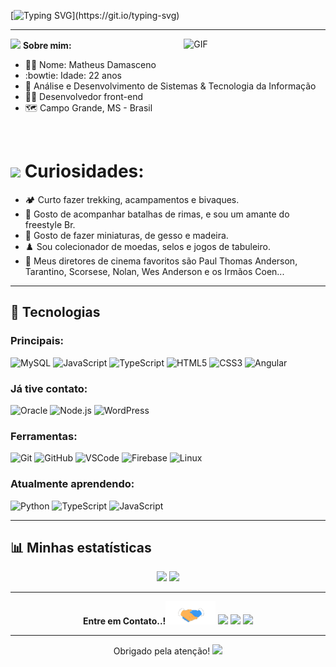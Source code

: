 [![Typing SVG](https://readme-typing-svg.herokuapp.com?font=Varela+Round&size=40&duration=4000&pause=3000&color=6ED8E5&center=true&vCenter=true&repeat=true&width=1000&lines=Bem+Vindo+ao+meu+GitHub!)](https://git.io/typing-svg)



<hr>
 <img align="right" width="45%" alt="GIF" src="https://user-images.githubusercontent.com/74038190/225813708-98b745f2-7d22-48cf-9150-083f1b00d6c9.gif" />

 <picture><img src = "https://raw.githubusercontent.com/Tarikul-Islam-Anik/Animated-Fluent-Emojis/master/Emojis/Smilies/Slightly%20Smiling%20Face.png" width = 50px></picture> **Sobre mim:**

 - 🙋‍♂️ Nome: Matheus Damasceno
- :bowtie: Idade: 22 anos
- 🔭 Análise e Desenvolvimento de Sistemas & Tecnologia da Informação
- 👩‍💻 Desenvolvedor front-end  
- 🗺️ Campo Grande, MS - Brasil

<br>


# <picture><img src = "https://raw.githubusercontent.com/Tarikul-Islam-Anik/Animated-Fluent-Emojis/master/Emojis/Smilies/Cowboy%20Hat%20Face.png" width = 50px></picture> **Curiosidades:**

- 🏕️ Curto fazer trekking, acampamentos e bivaques.
- 🤘 Gosto de acompanhar batalhas de rimas, e sou um amante do freestyle Br.
- 🚂 Gosto de fazer miniaturas, de gesso e madeira.
- ♟️ Sou colecionador de moedas, selos e jogos de tabuleiro.
- 🎥 Meus diretores de cinema favoritos são Paul Thomas Anderson, Tarantino, Scorsese, Nolan, Wes Anderson e os Irmãos Coen...

---

## 🚀 **Tecnologias**

### Principais:
![MySQL](https://img.shields.io/badge/MySQL-1572B6?style=for-the-badge&logo=mysql&logoColor=white)
![JavaScript](https://img.shields.io/badge/JavaScript-F7DF1E?style=for-the-badge&logo=javascript&logoColor=black)
![TypeScript](https://img.shields.io/badge/typescript-%23007ACC.svg?style=for-the-badge&logo=typescript&logoColor=white)
![HTML5](https://img.shields.io/badge/HTML5-E34F26?style=for-the-badge&logo=html5&logoColor=white)
![CSS3](https://img.shields.io/badge/CSS3-1572B6?style=for-the-badge&logo=css3&logoColor=white)
![Angular](https://img.shields.io/badge/Angular-DD0031?style=for-the-badge&logo=angular&logoColor=white)

### Já tive contato:
![Oracle](https://img.shields.io/badge/Oracle-F80000?style=for-the-badge&logo=Oracle&logoColor=white)
![Node.js](https://img.shields.io/badge/Node.js-6DA55F?style=for-the-badge&logo=node.js&logoColor=white)
![WordPress](https://img.shields.io/badge/WordPress-006E93?style=for-the-badge&logo=wordpress&logoColor=white)

### Ferramentas:
![Git](https://img.shields.io/badge/GIT-E44C30?style=for-the-badge&logo=git&logoColor=white)
![GitHub](https://img.shields.io/badge/GitHub-100000?style=for-the-badge&logo=github&logoColor=white)
![VSCode](https://img.shields.io/badge/VSCode-0078D4?style=for-the-badge&logo=visual-studio-code&logoColor=white)
![Firebase](https://img.shields.io/badge/Firebase-F29D0C?style=for-the-badge&logo=firebase&logoColor=white)
![Linux](https://img.shields.io/badge/Linux-E34F26?style=for-the-badge&logo=linux&logoColor=white)

### Atualmente aprendendo:
![Python](https://img.shields.io/badge/Python-3776AB?style=for-the-badge&logo=python&logoColor=white)
![TypeScript](https://img.shields.io/badge/typescript-%23007ACC.svg?style=for-the-badge&logo=typescript&logoColor=white)
![JavaScript](https://img.shields.io/badge/JavaScript-F7DF1E?style=for-the-badge&logo=javascript&logoColor=black)

---

## 📊 **Minhas estatísticas**

<div align="center">
  <img height="165em" src="https://github-readme-stats.vercel.app/api?username=MatheusADamasceno&show_icons=true&theme=dark&hide_border=true&custom_title=Matheus%20Damasceno%20-%20GitHub%20Stats" />
  <img height="165em" src="https://github-readme-stats.vercel.app/api/top-langs/?username=MatheusADamasceno&layout=compact&theme=dark&hide_border=true" />
</div>

---


<div align="center">
   <b> Entre em Contato..!</b><img src="https://github.com/0xAbdulKhalid/0xAbdulKhalid/raw/main/assets/mdImages/handshake.gif" width ="80">
  <a href="https://wa.me/5562992060399" target="_blank"><img src="https://img.shields.io/badge/WhatsApp-25D366?style=for-the-badge&logo=whatsapp&logoColor=white" target="_blank"></a>
  <a href="mailto:matheusalvesdamascenotwd@gmail.com"><img src="https://img.shields.io/badge/Gmail-D14836?style=for-the-badge&logo=gmail&logoColor=white" target="_blank"></a>
  <a href="https://www.linkedin.com/in/matheusalvesdamasceno" target="_blank"><img src="https://img.shields.io/badge/-LinkedIn-%230077B5?style=for-the-badge&logo=linkedin&logoColor=white" target="_blank"></a>
</div>

---

<div align="center">
  Obrigado pela atenção!  
  <img src="https://raw.githubusercontent.com/Tarikul-Islam-Anik/Animated-Fluent-Emojis/master/Emojis/Smilies/Saluting%20Face.png" width="50" />
</div>
